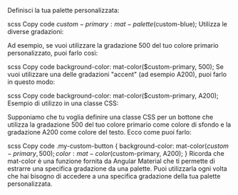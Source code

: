 Definisci la tua palette personalizzata:

scss
Copy code
$custom-primary: mat-palette($custom-blue);
Utilizza le diverse gradazioni:

Ad esempio, se vuoi utilizzare la gradazione 500 del tuo colore primario personalizzato, puoi farlo così:

scss
Copy code
background-color: mat-color($custom-primary, 500);
Se vuoi utilizzare una delle gradazioni "accent" (ad esempio A200), puoi farlo in questo modo:

scss
Copy code
background-color: mat-color($custom-primary, A200);
Esempio di utilizzo in una classe CSS:

Supponiamo che tu voglia definire una classe CSS per un bottone che utilizza la gradazione 500 del tuo colore primario come colore di sfondo e la gradazione A200 come colore del testo. Ecco come puoi farlo:

scss
Copy code
.my-custom-button {
  background-color: mat-color($custom-primary, 500);
  color: mat-color($custom-primary, A200);
}
Ricorda che mat-color è una funzione fornita da Angular Material che ti permette di estrarre una specifica gradazione da una palette. Puoi utilizzarla ogni volta che hai bisogno di accedere a una specifica gradazione della tua palette personalizzata.